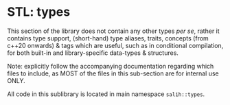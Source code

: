 # STL: types
This section of the library does not contain any other types *per se*, rather it contains type support, (short-hand) type aliases, traits, concepts (from c++20 onwards) & tags which are useful, such as in conditional compilation, for both built-in and library-specific data-types & structures.

Note: explicitly follow the accompanying documentation regarding which files to include, as MOST of the files in this sub-section are for internal use ONLY.

All code in this sublibrary is located in main namespace `salih::types`.
